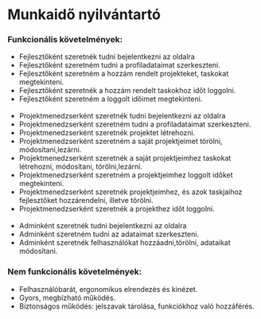 # Munkaidő nyilvántartó

### Funkcionális követelmények:
- Fejlesztőként szeretnék tudni bejelentkezni az oldalra
- Fejlesztőként szeretném tudni a profiladataimat szerkeszteni.
- Fejlesztőként szeretném a hozzám rendelt projekteket, taskokat megtekinteni.
- Fejlesztőként szeretnék a hozzám rendelt taskokhoz időt loggolni.
- Fejlesztőként szeretném a loggolt időimet megtekinteni.<br><br>
- Projektmenedzserként szeretnék tudni bejelentkezni az oldalra
- Projektmenedzserként szeretném tudni a profiladataimat szerkeszteni.
- Projektmenedzserként szeretnék projektet létrehozni.
- Projektmenedzserként szeretném a saját projektjeimet törölni, módosítani,lezárni.
- Projektmenedzserként szeretnék a saját projektjeimhez taskokat létrehozni, módosítani, törölni,lezárni.
- Projektmenedzserként szeretném a projektjeimhez loggolt időket megtekinteni.
- Projektmenedzserként szeretnék projektjeimhez, és azok taskjaihoz fejlesztőket hozzárendelni, illetve törölni.
- Projektmenedzserként szeretnék a projekthez időt loggolni.<br><br>
- Adminként szeretnék tudni bejelentkezni az oldalra
- Adminként szeretném tudni az adataimat szerkeszteni.
- Adminként szeretnék felhasználókat hozzáadni,törölni, adataikat módosítani.

### Nem funkcionális követelmények:
- Felhasználóbarát, ergonomikus elrendezés és kinézet.
- Gyors, megbízható működés.
- Biztonságos működés: jelszavak tárolása, funkciókhoz való hozzáférés.

